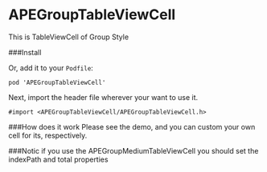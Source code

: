 # APEGroupTableViewCell

This is TableViewCell of Group Style

###Install

Or, add it to your `Podfile`:

	pod 'APEGroupTableViewCell'

Next, import the header file wherever your want to use it.

	#import <APEGroupTableViewCell/APEGroupTableViewCell.h>
	
	
###How does it work 
   Please see the demo, and you can custom your own cell for its, respectively.
   
###Notic 
if you use the APEGroupMediumTableViewCell you should set the indexPath and total properties 
